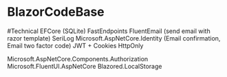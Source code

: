 # BlazorCodeBase

#Technical
  EFCore (SQLite)
  FastEndpoints
  FluentEmail (send email with razor template)
  SeriLog
  Microsoft.AspNetCore.Identity (Email confirmation, Email two factor code)
  JWT + Cookies HttpOnly

  Microsoft.AspNetCore.Components.Authorization
  Microsoft.FluentUI.AspNetCore
  Blazored.LocalStorage
